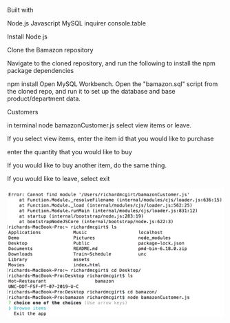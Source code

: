 Built with

Node.js
Javascript
MySQL
inquirer
console.table

Install Node js

Clone the Bamazon repository 

Navigate to the cloned repository, and run the following to install the npm package dependencies

npm install
Open MySQL Workbench. Open the "bamazon.sql" script from the cloned repo, and run it to set up the database and base product/department data.


Customers


  in terminal node bamazonCustomer.js
select view items or leave.

If you select view items, enter the item id that you would like to purchase

enter the quantity that you would like to buy

If you would like to buy another item, do the same thing.

If you would like to leave, select exit


<img src="Screen Shot 2019-11-04 at 7.19.35 PM.png" alt="Italian Trulli">
